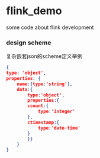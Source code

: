 # flink_demo
some code about flink development

### design scheme
复杂嵌套json的scheme定义举例
```json
{
type: 'object',
properties: {
	name:{type:'string'},
	data:{
		type:'object',
		properties:{
		ccount:{
			type:'integer'
		},
		ctimestamp:{
			type:'date-time'
		}
		}}
	}
}
```